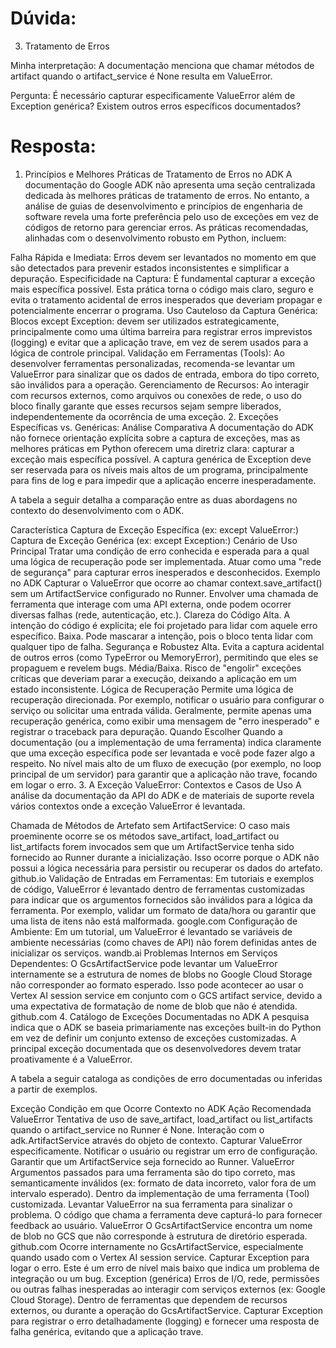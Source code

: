 # Dúvida:
3. Tratamento de Erros

  Minha interpretação: A documentação menciona que chamar métodos de artifact quando o artifact_service é None resulta em ValueError.

  Pergunta: É necessário capturar especificamente ValueError além de Exception genérica? Existem outros erros específicos documentados?

# Resposta:
1. Princípios e Melhores Práticas de Tratamento de Erros no ADK
A documentação do Google ADK não apresenta uma seção centralizada dedicada às melhores práticas de tratamento de erros. No entanto, a análise de guias de desenvolvimento e princípios de engenharia de software revela uma forte preferência pelo uso de exceções em vez de códigos de retorno para gerenciar erros. As práticas recomendadas, alinhadas com o desenvolvimento robusto em Python, incluem:

Falha Rápida e Imediata: Erros devem ser levantados no momento em que são detectados para prevenir estados inconsistentes e simplificar a depuração.
Especificidade na Captura: É fundamental capturar a exceção mais específica possível. Esta prática torna o código mais claro, seguro e evita o tratamento acidental de erros inesperados que deveriam propagar e potencialmente encerrar o programa.
Uso Cauteloso da Captura Genérica: Blocos except Exception: devem ser utilizados estrategicamente, principalmente como uma última barreira para registrar erros imprevistos (logging) e evitar que a aplicação trave, em vez de serem usados para a lógica de controle principal.
Validação em Ferramentas (Tools): Ao desenvolver ferramentas personalizadas, recomenda-se levantar um ValueError para sinalizar que os dados de entrada, embora do tipo correto, são inválidos para a operação.
Gerenciamento de Recursos: Ao interagir com recursos externos, como arquivos ou conexões de rede, o uso do bloco finally garante que esses recursos sejam sempre liberados, independentemente da ocorrência de uma exceção.
2. Exceções Específicas vs. Genéricas: Análise Comparativa
A documentação do ADK não fornece orientação explícita sobre a captura de exceções, mas as melhores práticas em Python oferecem uma diretriz clara: capturar a exceção mais específica possível. A captura genérica de Exception deve ser reservada para os níveis mais altos de um programa, principalmente para fins de log e para impedir que a aplicação encerre inesperadamente.

A tabela a seguir detalha a comparação entre as duas abordagens no contexto do desenvolvimento com o ADK.

Característica	Captura de Exceção Específica (ex: except ValueError:)	Captura de Exceção Genérica (ex: except Exception:)
Cenário de Uso Principal	Tratar uma condição de erro conhecida e esperada para a qual uma lógica de recuperação pode ser implementada.	Atuar como uma "rede de segurança" para capturar erros inesperados e desconhecidos.
Exemplo no ADK	Capturar o ValueError que ocorre ao chamar context.save_artifact() sem um ArtifactService configurado no Runner.	Envolver uma chamada de ferramenta que interage com uma API externa, onde podem ocorrer diversas falhas (rede, autenticação, etc.).
Clareza do Código	Alta. A intenção do código é explícita; ele foi projetado para lidar com aquele erro específico.	Baixa. Pode mascarar a intenção, pois o bloco tenta lidar com qualquer tipo de falha.
Segurança e Robustez	Alta. Evita a captura acidental de outros erros (como TypeError ou MemoryError), permitindo que eles se propaguem e revelem bugs.	Média/Baixa. Risco de "engolir" exceções críticas que deveriam parar a execução, deixando a aplicação em um estado inconsistente.
Lógica de Recuperação	Permite uma lógica de recuperação direcionada. Por exemplo, notificar o usuário para configurar o serviço ou solicitar uma entrada válida.	Geralmente, permite apenas uma recuperação genérica, como exibir uma mensagem de "erro inesperado" e registrar o traceback para depuração.
Quando Escolher	Quando a documentação (ou a implementação de uma ferramenta) indica claramente que uma exceção específica pode ser levantada e você pode fazer algo a respeito.	No nível mais alto de um fluxo de execução (por exemplo, no loop principal de um servidor) para garantir que a aplicação não trave, focando em logar o erro.
3. A Exceção ValueError: Contextos e Casos de Uso
A análise da documentação da API do ADK e de materiais de suporte revela vários contextos onde a exceção ValueError é levantada.

Chamada de Métodos de Artefato sem ArtifactService: O caso mais proeminente ocorre se os métodos save_artifact, load_artifact ou list_artifacts forem invocados sem que um ArtifactService tenha sido fornecido ao Runner durante a inicialização. Isso ocorre porque o ADK não possui a lógica necessária para persistir ou recuperar os dados do artefato. github.io
Validação de Entradas em Ferramentas: Em tutoriais e exemplos de código, ValueError é levantado dentro de ferramentas customizadas para indicar que os argumentos fornecidos são inválidos para a lógica da ferramenta. Por exemplo, validar um formato de data/hora ou garantir que uma lista de itens não está malformada. google.com
Configuração de Ambiente: Em um tutorial, um ValueError é levantado se variáveis de ambiente necessárias (como chaves de API) não forem definidas antes de inicializar os serviços. wandb.ai
Problemas Internos em Serviços Dependentes: O GcsArtifactService pode levantar um ValueError internamente se a estrutura de nomes de blobs no Google Cloud Storage não corresponder ao formato esperado. Isso pode acontecer ao usar o Vertex AI session service em conjunto com o GCS artifact service, devido a uma expectativa de formatação de nome de blob que não é atendida. github.com
4. Catálogo de Exceções Documentadas no ADK
A pesquisa indica que o ADK se baseia primariamente nas exceções built-in do Python em vez de definir um conjunto extenso de exceções customizadas. A principal exceção documentada que os desenvolvedores devem tratar proativamente é a ValueError.

A tabela a seguir cataloga as condições de erro documentadas ou inferidas a partir de exemplos.

Exceção	Condição em que Ocorre	Contexto no ADK	Ação Recomendada
ValueError	Tentativa de uso de save_artifact, load_artifact ou list_artifacts quando o artifact_service no Runner é None.	Interação com o adk.ArtifactService através do objeto de contexto.	Capturar ValueError especificamente. Notificar o usuário ou registrar um erro de configuração. Garantir que um ArtifactService seja fornecido ao Runner.
ValueError	Argumentos passados para uma ferramenta são do tipo correto, mas semanticamente inválidos (ex: formato de data incorreto, valor fora de um intervalo esperado).	Dentro da implementação de uma ferramenta (Tool) customizada.	Levantar ValueError na sua ferramenta para sinalizar o problema. O código que chama a ferramenta deve capturá-lo para fornecer feedback ao usuário.
ValueError	O GcsArtifactService encontra um nome de blob no GCS que não corresponde à estrutura de diretório esperada. github.com	Ocorre internamente no GcsArtifactService, especialmente quando usado com o Vertex AI session service.	Capturar Exception para logar o erro. Este é um erro de nível mais baixo que indica um problema de integração ou um bug.
Exception (genérica)	Erros de I/O, rede, permissões ou outras falhas inesperadas ao interagir com serviços externos (ex: Google Cloud Storage).	Dentro de ferramentas que dependem de recursos externos, ou durante a operação do GcsArtifactService.	Capturar Exception para registrar o erro detalhadamente (logging) e fornecer uma resposta de falha genérica, evitando que a aplicação trave.